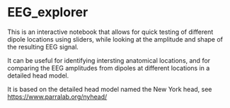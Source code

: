 # EEG_explorer

This is an interactive notebook that allows for quick testing of 
different dipole locations using sliders, while looking at the amplitude 
and shape of the resulting EEG signal.

It can be useful for identifying intersting anatomical locations, 
and for comparing the EEG amplitudes from dipoles at different locations in a detailed head model. 

It is based on the detailed head model named the New York head, see https://www.parralab.org/nyhead/
